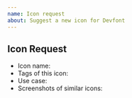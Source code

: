 ```yaml
---
name: Icon request
about: Suggest a new icon for Devfont
---
```


<!--Note: Before creating an icon request, please search to see if someone has already raised the same request. If there is an open request, please add a reaction 👍 and subscribe the issue.-->

## Icon Request

* Icon name: 
* Tags of this icon: 
* Use case: 
* Screenshots of similar icons: